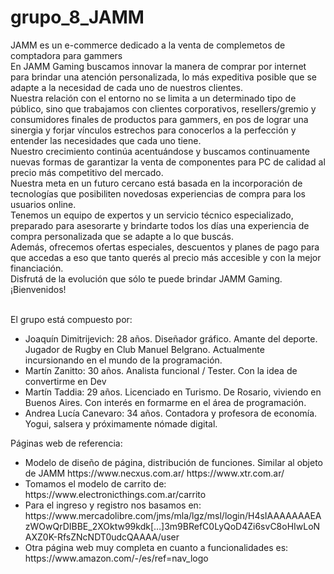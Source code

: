 # grupo_8_JAMM
JAMM es un e-commerce dedicado a la venta de complemetos de comptadora para gammers </br>
En JAMM Gaming buscamos innovar la manera de comprar por internet para brindar una atención personalizada, lo más expeditiva posible que se adapte a la necesidad de cada uno de nuestros clientes. </br>
Nuestra relación con el entorno no se limita a un determinado tipo de público, sino que trabajamos con clientes corporativos, resellers/gremio y consumidores finales de productos para gammers, en pos de lograr una sinergia y forjar vínculos estrechos para conocerlos a la perfección y entender las necesidades que cada uno tiene. </br>
Nuestro crecimiento continúa acentuándose y buscamos continuamente nuevas formas de garantizar la venta de componentes para PC de calidad al precio más competitivo del mercado. </br>
Nuestra meta en un futuro cercano está basada en la incorporación de tecnologías que posibiliten novedosas experiencias de compra para los usuarios online. </br>
Tenemos un equipo de expertos y un servicio técnico especializado, preparado para asesorarte y brindarte todos los días una experiencia de compra personalizada que se adapte a lo que buscás. </br>
Además, ofrecemos ofertas especiales, descuentos y planes de pago para que accedas a eso que tanto querés al precio más accesible y con la mejor financiación. </br>
Disfrutá de la evolución que sólo te puede brindar JAMM Gaming. </br>
¡Bienvenidos! </br>
</br>
<p>El grupo está compuesto por:</p>

<ul>
<li> Joaquín Dimitrijevich: 28 años. Diseñador gráfico. Amante del deporte. Jugador de Rugby en Club Manuel Belgrano. Actualmente incursionando en el mundo de la programación.</li>
<li> Martín Zanitto: 30 años. Analista funcional / Tester. Con la idea de convertirme en Dev </li>
<li> Martín Taddia: 29 años. Licenciado en Turismo. De Rosario, viviendo en Buenos Aires. Con interés en formarme en el área de programación. </li>
<li> Andrea Lucía Canevaro: 34 años. Contadora y profesora de economía. Yogui, salsera y próximamente nómade digital. </li>
</ul>

<p> Páginas web de referencia:</p>

<ul>
<li> Modelo de diseño de página, distribución de funciones. Similar al objeto de JAMM
https://www.necxus.com.ar/
https://www.xtr.com.ar/</li>
<li>Tomamos el modelo de carrito de: https://www.electronicthings.com.ar/carrito </li>
<li> Para el ingreso y registro nos basamos en: https://www.mercadolibre.com/jms/mla/lgz/msl/login/H4sIAAAAAAAEAzWOwQrDIBBE_2XOktw99kdk[…]3m9BRefC0LyQoD4Zi6svC8oHIwLoNAXZ0K-RfsZNcNDT0udcQAAAA/user </li>
<li> Otra página web muy completa en cuanto a funcionalidades es:
https://www.amazon.com/-/es/ref=nav_logo </li>